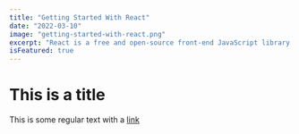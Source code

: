 ```yaml
---
title: "Getting Started With React"
date: "2022-03-10"
image: "getting-started-with-react.png"
excerpt: "React is a free and open-source front-end JavaScript library for building user interfaces based on UI components."
isFeatured: true
---
```


# This is a title

This is some regular text with a [link](https://google.com)
